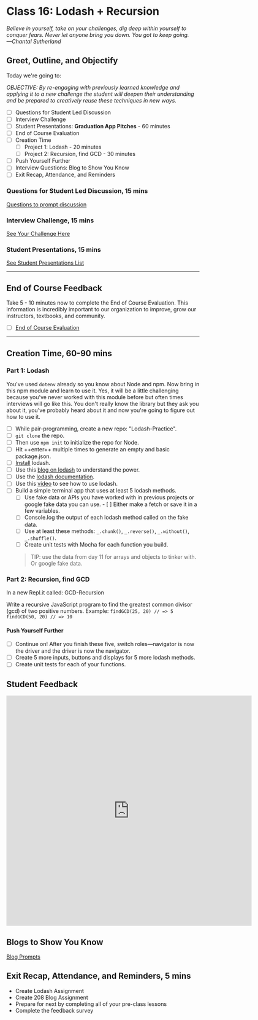 # Class 16: Lodash + Recursion

<!-- ! HIDE FROM STUDENT; INSTRUCTOR ONLY CONTENT -->
<!-- ## Instructor Only Content - HIDE FROM STUDENTS -->

<!-- ! END INSTRUCTOR ONLY CONTENT -->

*Believe in yourself, take on your challenges, dig deep within yourself to conquer fears. Never let anyone bring you down. You got to keep going. —Chantal Sutherland*

## Greet, Outline, and Objectify

<!-- SMART: Specific, Measurable, Attainable, Relevant, and Timely. -->
<!-- https://examples.yourdictionary.com/well-written-examples-of-learning-objectives.html -->

Today we're going to:
  
*OBJECTIVE: By re-engaging with previously learned knowledge and applying it to a new challenge the student will deepen their understanding and be prepared to creatively reuse these techniques in new ways.*

- [ ] Questions for Student Led Discussion
- [ ] Interview Challenge
- [ ] Student Presentations: **Graduation App Pitches** - 60 minutes
- [ ] End of Course Evaluation
- [ ] Creation Time
    - [ ]  Project 1: Lodash - 20 minutes
    - [ ]  Project 2: Recursion, find GCD - 30 minutes
- [ ] Push Yourself Further
- [ ] Interview Questions: Blog to Show You Know
- [ ] Exit Recap, Attendance, and Reminders

### Questions for Student Led Discussion, 15 mins
<!-- This section should be structured with the 5E model: https://lesley.edu/article/empowering-students-the-5e-model-explained -->

[Questions to prompt discussion](./../additionalResources/questionsForDiscussion/qfd-class-16.md)

### Interview Challenge, 15 mins
<!-- The last two E happen here: elaborate and evaluate  -->
<!-- this sections should have a challenge that can be solved with the skills they've learned since their last class. -->
<!-- ! HIDDEN CONTENT: INSTRUCTOR ONLY -->
[See Your Challenge Here](./../additionalResources/interviewChallenges.md)
<!-- ! END HIDDEN CONTENT: INSTRUCTOR ONLY -->

### Student Presentations, 15 mins

[See Student Presentations List](./../additionalResources/studentPresentations.md)

*****

## End of Course Feedback

Take 5 - 10 minutes now to complete the End of Course Evaluation. This information is incredibly important to our organization to improve, grow our instructors, textbooks, and community.

- [ ] [End of Course Evaluation](https://docs.google.com/forms/d/e/1FAIpQLScSN8i3bPtmSH5KzpRDtH7RBUO0y4sgIji2t2vZ9N4VueYqdg/viewform)

<!-- TODO find this form and where it's collecting data -->
<!-- TODO Improve this FORM!!!  https://docs.google.com/forms/d/1d99ZNONx6Y2XC8DCv_yisiwDUXL1CM5EuV4md1OVyv8/edit -->
<!-- <iframe id="openedx-zollege" src="https://openedx.zollege.com/end-of-course-survey" style="width: 100%; height: 500px; border: 0">Browser not compatible.</iframe>
<script src="https://openedx.zollege.com/assets/index.js" type="application/javascript"></script>  -->

*****

## Creation Time, 60-90 mins

### Part 1: Lodash

You've used `dotenv` already so you know about Node and npm. Now bring in this npm module and learn to use it. Yes, it will be a little challenging because you've never worked with this module before but often times interviews will go like this. You don't really know the library but they ask you about it, you've probably heard about it and now you're going to figure out how to use it.

- [ ] While pair-programming, create a new repo: "Lodash-Practice".
- [ ] `git clone` the repo.
- [ ] Then use `npm init` to initialize the repo for Node.
- [ ] Hit ++enter++ multiple times to generate an empty and basic package.json.
- [ ] [Install](https://www.npmjs.com/package/lodash) lodash.
- [ ] Use this [blog on lodash](https://www.netlify.com/blog/2017/01/12/common-javascript-functions-with-lodash/) to understand the power.
- [ ] Use the [lodash documentation](https://lodash.com/docs/4.17.10).
- [ ] Use this [video](https://www.youtube.com/watch?v=kdfikit351Y) to see how to use lodash.
- [ ] Build a simple terminal app that uses at least 5 lodash methods.
    - [ ]  Use fake data or APIs you have worked with in previous projects or google fake data you can use. - [ ]  Either make a fetch or save it in a few variables.
    - [ ]  Console.log the output of each lodash method called on the fake data.
    - [ ]  Use at least these methods: `_.chunk()`, `_.reverse()`, `_.without()`, `_.shuffle()`.
    - [ ]  Create unit tests with Mocha for each function you build.

  > TIP: use the data from day 11 for arrays and objects to tinker with. Or google fake data.

### Part 2: Recursion, find GCD

In a new Repl.it called: GCD-Recursion

Write a recursive JavaScript program to find the greatest common divisor (gcd) of two positive numbers. Example: `findGCD(25, 20) // => 5 findGCD(50, 20) // => 10`

#### Push Yourself Further

- [ ] Continue on! After you finish these five, switch roles—navigator is now the driver and the driver is now the navigator.
- [ ] Create 5 more inputs, buttons and displays for 5 more lodash methods.
- [ ] Create unit tests for each of your functions.

## Student Feedback

<iframe src="https://docs.google.com/forms/d/e/1FAIpQLSd85nNCk_MdnaXCsX7fWl3vYgcqvozzlK2cKq26d2g67Zh8Kg/viewform?embedded=true" width="640" height="600" frameborder="0" marginheight="0" marginwidth="0">Loading…</iframe>

<!-- Please take 5 - 10 minutes now to complete the [End of Course Evaluation](https://docs.google.com/forms/d/e/1FAIpQLScSN8i3bPtmSH5KzpRDtH7RBUO0y4sgIji2t2vZ9N4VueYqdg/viewform). This information is incredibly important for our organization to improve, grow our instructors, textbooks, and community. -->

## Blogs to Show You Know

[Blog Prompts](./../additionalResources/blogPrompts.md)

## Exit Recap, Attendance, and Reminders, 5 mins

* Create Lodash Assignment
* Create 208 Blog Assignment
* Prepare for next by completing all of your pre-class lessons
* Complete the feedback survey

<!-- <iframe id="openedx-zollege" src="https://openedx.zollege.com/feedback" style="width: 100%; height: 500px; border: 0">Browser not compatible.</iframe>
<script src="https://openedx.zollege.com/assets/index.js" type="application/javascript"></script> -->

<!-- END OF CLASS SURVEY

<iframe id="openedx-zollege" src="https://openedx.zollege.com/end-of-course-survey" style="width: 100%; height: 500px; border: 0">Browser not compatible.</iframe>
<script src="https://openedx.zollege.com/assets/index.js" type="application/javascript"></script>
 -->

<!-- TODO Create 3 question exit questions -->

<!-- TODO INSERT Student Feedback From -->

<!-- TODO INSERT *HIDDEN* Instructor Feedback Form -->

<!-- 
height/width = 1.777 ---- width="655" height="368"
cp workspace/resources/classOutlineTemplate.md docs/module-
 -->